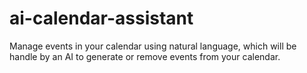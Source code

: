 # ai-calendar-assistant
Manage events in your calendar using natural language, which will be handle by an AI to generate or remove events from your calendar.
